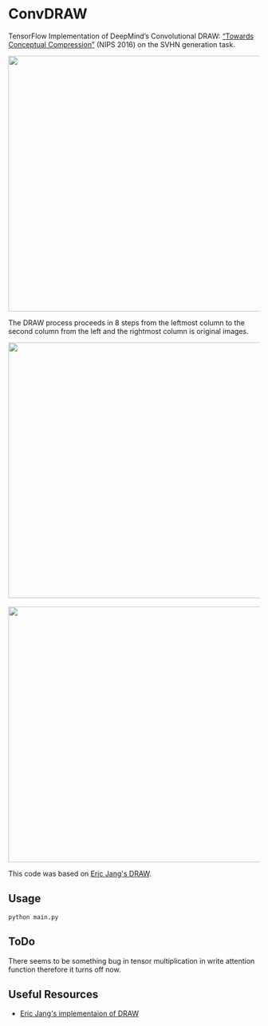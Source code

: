 # ConvDRAW

TensorFlow Implementation of DeepMind’s Convolutional DRAW: [“Towards Conceptual Compression”](http://papers.nips.cc/paper/6542-towards-conceptual-compression) (NIPS 2016) on the SVHN generation task.

<div style="text-align: center;">
  <img src="https://raw.githubusercontent.com/geosada/ConvDRAW/img/test.gif" width="512">
</div>

The DRAW process proceeds in 8 steps from the leftmost column to the second column from the left and the rightmost column is original images. 

<div style="text-align: center;">
  <img src="https://raw.githubusercontent.com/geosada/ConvDRAW/img/test.png" width="512">
  <img src="https://raw.githubusercontent.com/geosada/ConvDRAW/img/test3.png" width="512">
</div>

This code was based on [Eric Jang's DRAW](https://github.com/ericjang/draw).

## Usage

```python main.py```

## ToDo

There seems to be something bug in tensor multiplication in write attention function therefore it turns off now.


## Useful Resources

- [Eric Jang's implementaion of DRAW](https://github.com/ericjang/draw)
